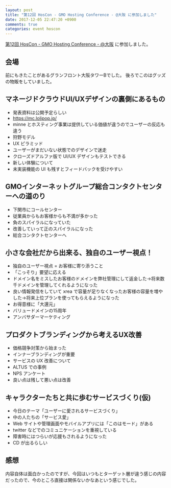 ```yaml
---
layout: post
title: "第12回 HosCon - GMO Hosting Conference - @大阪 に参加しました"
date: 2017-12-05 22:47:20 +0900
comments: true
categories: event hoscon
---
```

[第12回 HosCon - GMO Hosting Conference - @大阪](https://gmohoscon.connpass.com/event/71755/) に参加しました。

<!--more-->

## 会場

前にもきたことがあるグランフロント大阪タワーBでした。
後ろでこのはグッズの物販をしていました。

## マネージドクラウドUI/UXデザインの裏側にあるもの

- 発表資料は公開予定らしい
- https://mc.lolipop.jp/
- minne とホスティング事業は提供している価値が違うのでユーザーの反応も違う
- 狩野モデル
- UX ピラミッド
- ユーザーがまだいない状態でのデザインで迷走
- クローズドアルファ版で UI/UX デザインもテストできる
- 新しい体験について
- 未実装機能の UI も残すとフィードバックを受けやすい

## GMOインターネットグループ総合コンタクトセンターへの道のり

- 下関市にコールセンター
- 従業員からもお客様からも不満が多かった
- 負のスパイラルになっていた
- 改善していって正のスパイラルになった
- 総合コンタクトセンターへ

## 小さな会社だから出来る、独自のユーザー視点！

- 独自のユーザー視点 = お客様に寄り添うこと
- 「こっそり」要望に応える
- ドメイン名をミスしたお客様のドメインを弊社管理にして返金した→将来数千ドメインを管理してくれるようになった
- 良い情報発信をしていて xrea で容量が足りなくなったお客様の容量を増やした→将来上位プランを使ってもらえるようになった
- お得意様に「大還元」
- バリュードメインの15周年
- アンバサダーマーケティング

## プロダクトブランディングから考えるUX改善

- 価格競争対策から始まった
- インナーブランディングが重要
- サービスの UX 改善について
- ALTUS での事例
- NPS アンケート
- 良い点は残して悪い点は改善

## キャラクターたちと共に歩むサービスづくり(仮)

- 今日のテーマ「ユーザーに愛されるサービスづくり」
- 中の人たちの「サービス愛」
- Web サイトや管理画面やモバイルアプリには「このはモード」がある
- twitter などでのコミュニケーションを重視している
- 障害時にはつらいが応援もされるようになった
- CD が出るらしい

## 感想

内容自体は面白かったのですが、今回はいつもとターゲット層が違う感じの内容だったので、今のところ直接は関係ないかなあという感じでした。
